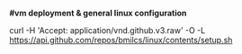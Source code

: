 **#vm deployment & general linux configuration**

curl -H 'Accept: application/vnd.github.v3.raw' -O -L https://api.github.com/repos/bmilcs/linux/contents/setup.sh

